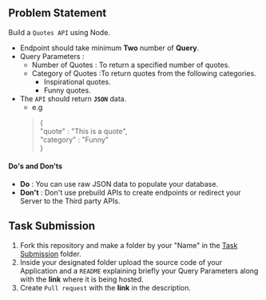 ## Problem Statement

Build a `Quotes API` using Node. <br>

- Endpoint should take minimum **Two** number of **Query**.
- Query Parameters :
  - Number of Quotes : To return a specified number of quotes.
  - Category of Quotes :To return  quotes from the following categories.
    - Inspirational quotes.
    - Funny quotes.
- The `API` should return **`JSON`** data.
  - e.g <br>
  > {<br>
"quote" : "This is a quote",<br>
"category" : "Funny"<br>
}

#### Do's and Don'ts
- **Do** : You can use raw JSON data to populate your database. <br>
- **Don't** :  Don't use prebuild APIs to create endpoints or redirect your Server to the Third party APIs.

## Task Submission

1. Fork this repository and make a folder by your "Name" in the [Task Submission](../Task%20Submission) folder.
2. Inside your designated folder upload the source code of your Application and a `README` explaining briefly your Query Parameters along with the **link** where it is being hosted.
3. Create `Pull request` with the **link** in the description.

